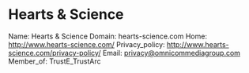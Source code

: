 
# Hearts & Science 

Name: Hearts & Science 
Domain: hearts-science.com
Home: http://www.hearts-science.com/
Privacy_policy: http://www.hearts-science.com/privacy-policy/
Email: privacy@omnicommediagroup.com
Member_of: TrustE_TrustArc
